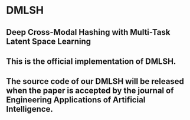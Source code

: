 # DMLSH
## Deep Cross-Modal Hashing with Multi-Task Latent Space Learning
## This is the official implementation of DMLSH.
## The source code of our DMLSH will be released when the paper is accepted by the journal of Engineering Applications of Artificial Intelligence.
